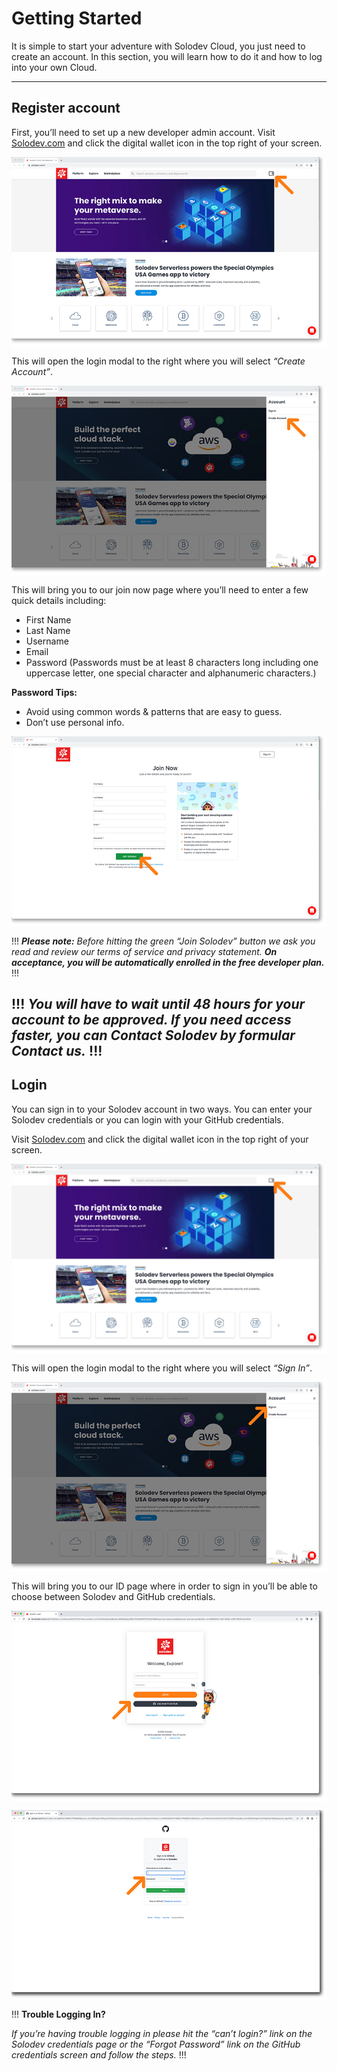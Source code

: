 # Getting Started

It is simple to start your adventure with Solodev Cloud, you just need to create an account. In this section, you will learn how to do it and how to log into your own Cloud.

---

## Register account

First, you’ll need to set up a new developer admin account. Visit [Solodev.com](https://Solodev.com/) and click the digital wallet icon in the top right of your screen. 

<a href="1-home-wallet-lg.jpg" target="_blank"><img src="1-home-wallet.jpg" style="margin: auto; display: block"></a>


This will open the login modal to the right where you will select *“Create Account”*. 

<a href="1-home-create-account-lg.jpg" target="_blank"><img src="1-home-create-account.jpg" style="margin: auto; display: block"></a>


This will bring you to our join now page where you’ll need to enter a few quick details including:

- First Name
- Last Name
- Username
- Email
- Password (Passwords must be at least 8 characters long including one uppercase letter, one special character and alphanumeric characters.)

**Password Tips:**

* Avoid using common words & patterns that are easy to guess.
* Don’t use personal info.

<a href="1-home-join-now-lg.jpg" target="_blank"><img src="1-home-join-now.jpg" style="margin: auto; display: block"></a>


!!!
***Please note:** Before hitting the green “Join Solodev” button we ask you read and review our terms of service and privacy statement. **On acceptance, you will be automatically enrolled in the free developer plan.***
!!!

!!!
*You will have to wait until 48 hours for your account to be approved. If you need access faster, you can Contact Solodev by formular Contact us.*
!!!
---

## Login

You can sign in to your Solodev account in two ways. You can enter your Solodev credentials or you can login with your GitHub credentials.

Visit [Solodev.com](https://Solodev.com/) and click the digital wallet icon in the top right of your screen. 

<a href="1-home-wallet-lg-lg.png" target="_blank"><img src="1-home-wallet-lg.jpg" style="margin: auto; display: block"></a>


This will open the login modal to the right where you will select *“Sign In”*. 

<a href="1-home-sign-in-lg.png" target="_blank"><img src="1-home-sign-in.jpg" style="margin: auto; display: block"></a>

This will bring you to our ID page where in order to sign in you’ll be able to choose between Solodev and GitHub credentials.

<a href="1-home-login-screen-lg.jpg" target="_blank"><img src="1-home-login-screen.jpg" style="margin: auto; display: block"></a>


<a href="1-home-login-github-lg.jpg" target="_blank"><img src="1-home-login-github.jpg" style="margin: auto; display: block"></a>


!!!
**Trouble Logging In?**

*If you’re having trouble logging in please hit the “can’t login?” link on the Solodev credentials page or the “Forgot Password” link on the GitHub credentials screen and follow the steps.*
!!!